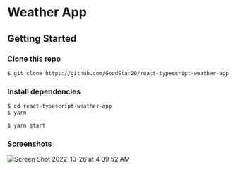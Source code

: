 # Weather App

## Getting Started

### Clone this repo

```bash
$ git clone https://github.com/GoodStar20/react-typescript-weather-app.git
```

### Install dependencies

```bash
$ cd react-typescript-weather-app
$ yarn

$ yarn start
```

### Screenshots
![Screen Shot 2022-10-26 at 4 09 52 AM](https://user-images.githubusercontent.com/39380399/197972592-8a3fee0f-3658-4e8e-bbbc-9e3aaff6277f.png)

